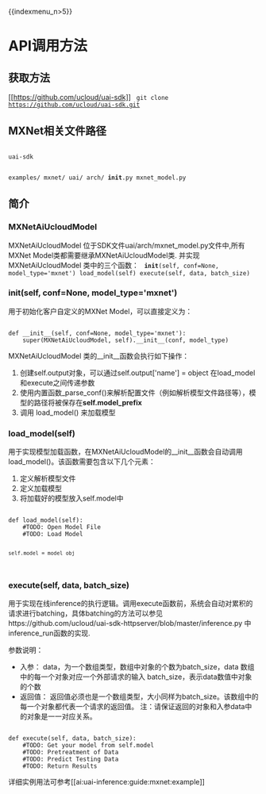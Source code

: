 {{indexmenu_n>5}}

# API调用方法
## 获取方法
[[https://github.com/ucloud/uai-sdk]]
<code>
git clone https://github.com/ucloud/uai-sdk.git
</code>

## MXNet相关文件路径
<code>
uai-sdk

  examples/
      mxnet/
  uai/
      arch/
        __init__.py
        mxnet_model.py
</code>

## 简介
### MXNetAiUcloudModel
MXNetAiUcloudModel 位于SDK文件uai/arch/mxnet\_model.py文件中,所有MXNet Model类都需要继承MXNetAiUcloudModel类. 并实现MXNetAiUcloudModel 类中的三个函数：
<code>
__init__(self, conf=None, model_type='mxnet')
load_model(self) 
execute(self, data, batch_size)
</code>

###  __init__(self, conf=None, model_type='mxnet')
用于初始化客户自定义的MXNet Model，可以直接定义为：

<code>
def __init__(self, conf=None, model_type='mxnet'):
    super(MXNetAiUcloudModel, self).__init__(conf, model_type)
</code>

MXNetAiUcloudModel 类的\_\_init\_\_函数会执行如下操作： 
1. 创建self.output对象，可以通过self.output['name'] = object 在load\_model和execute之间传递参数   
2. 使用内置函数\_parse\_conf()来解析配置文件（例如解析模型文件路径等），模型的路径将被保存在**self.model\_prefix**  
3. 调用 load\_model() 来加载模型 

### load_model(self)
用于实现模型加载函数，在MXNetAiUcloudModel的\_\_init\_\_函数会自动调用load\_model()。该函数需要包含以下几个元素：
1. 定义解析模型文件 
2. 定义加载模型 
3. 将加载好的模型放入self.model中 

<code>
def load_model(self):
    #TODO: Open Model File
    #TODO: Load Model

    self.model = model_obj
</code>

### execute(self, data, batch_size)
用于实现在线inference的执行逻辑。调用execute函数前，系统会自动对累积的请求进行batching，具体batching的方法可以参见https://github.com/ucloud/uai-sdk-httpserver/blob/master/inference.py 中inference\_run函数的实现.

参数说明：
  * 入参：
data，为一个数组类型，数组中对象的个数为batch\_size，data 数组中的每一个对象对应一个外部请求的输入 
batch\_size，表示data数值中对象的个数 
  * 返回值：
返回值必须也是一个数组类型，大小同样为batch\_size。该数组中的每一个对象都代表一个请求的返回值。
注：请保证返回的对象和入参data中的对象是一一对应关系。

<code>
def execute(self, data, batch_size):
    #TODO: Get your model from self.model
    #TODO: Pretreatment of Data
    #TODO: Predict Testing Data
    #TODO: Return Results
</code>

详细实例用法可参考[[ai:uai-inference:guide:mxnet:example]]